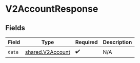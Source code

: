 # V2AccountResponse


## Fields

| Field                                                | Type                                                 | Required                                             | Description                                          |
| ---------------------------------------------------- | ---------------------------------------------------- | ---------------------------------------------------- | ---------------------------------------------------- |
| `data`                                               | [shared.V2Account](../../models/shared/v2account.md) | :heavy_check_mark:                                   | N/A                                                  |